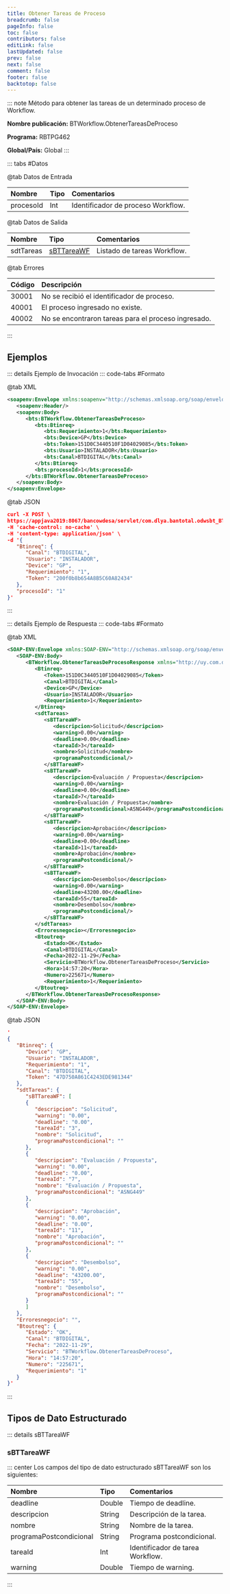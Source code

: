 ```yaml
---
title: Obtener Tareas de Proceso
breadcrumb: false
pageInfo: false
toc: false
contributors: false
editLink: false
lastUpdated: false
prev: false
next: false
comment: false
footer: false
backtotop: false
---
```


<!-- ABRE LOS DATOS DEL MÉTODO -->
::: note Método para obtener las tareas de un determinado proceso de Workflow.

**Nombre publicación:** BTWorkflow.ObtenerTareasDeProceso

**Programa:** RBTPG462

**Global/País:** Global
:::
<!-- CIERRA LOS DATOS DEL MÉTODO -->

<!-- ABRE LA TABLA DE DATOS -->
::: tabs #Datos 

@tab Datos de Entrada

Nombre | Tipo | Comentarios
:--------- | :--------- | :---------
procesoId | Int | Identificador de proceso Workflow.

@tab Datos de Salida

Nombre | Tipo | Comentarios
:--------- | :----------- | :-----------
sdtTareas | [sBTTareaWF](#sbttareawf) | Listado de tareas Workflow.

@tab Errores

Código | Descripción
:--------- | :-----------
30001 | No se recibió el identificador de proceso.
40001 | El proceso ingresado no existe.
40002 | No se encontraron tareas para el proceso ingresado.
:::
<!-- CIERRA LA TABLA DE DATOS -->

## **Ejemplos**

<!-- ABRE EJEMPLO DE INVOCACIÓN -->
::: details Ejemplo de Invocación 
::: code-tabs #Formato

@tab XML
```xml
<soapenv:Envelope xmlns:soapenv="http://schemas.xmlsoap.org/soap/envelope/" xmlns:bts="http://uy.com.dlya.bantotal/BTSOA/">
   <soapenv:Header/>
   <soapenv:Body>
      <bts:BTWorkflow.ObtenerTareasDeProceso>
         <bts:Btinreq>
            <bts:Requerimiento>1</bts:Requerimiento>
            <bts:Device>GP</bts:Device>
            <bts:Token>151D0C3440510F1D04029085</bts:Token>
            <bts:Usuario>INSTALADOR</bts:Usuario>
            <bts:Canal>BTDIGITAL</bts:Canal>
         </bts:Btinreq>
         <bts:procesoId>1</bts:procesoId>
      </bts:BTWorkflow.ObtenerTareasDeProceso>
   </soapenv:Body>
</soapenv:Envelope>
```

@tab JSON
```json
curl -X POST \
https://appjava2019:8067/bancowdesa/servlet/com.dlya.bantotal.odwsbt_BTWorkflow_v1?ObtenerTareasDeProceso \
-H 'cache-control: no-cache' \
-H 'content-type: application/json' \
-d '{
   "Btinreq": {
      "Canal": "BTDIGITAL",
      "Usuario": "INSTALADOR",
      "Device": "GP",
      "Requerimiento": "1",
      "Token": "200f0b8b654A8B5C60A82434"
   },
   "procesoId": "1"
}'
```
:::
<!-- CIERRA EJEMPLO DE INVOCACIÓN -->

<!-- ABRE EJEMPLO DE RESPUESTA --> 
::: details Ejemplo de Respuesta 
::: code-tabs #Formato

@tab XML
```xml
<SOAP-ENV:Envelope xmlns:SOAP-ENV="http://schemas.xmlsoap.org/soap/envelope/" xmlns:xsd="http://www.w3.org/2001/XMLSchema" xmlns:SOAP-ENC="http://schemas.xmlsoap.org/soap/encoding/" xmlns:xsi="http://www.w3.org/2001/XMLSchema-instance">
   <SOAP-ENV:Body>
      <BTWorkflow.ObtenerTareasDeProcesoResponse xmlns="http://uy.com.dlya.bantotal/BTSOA/">
         <Btinreq>
            <Token>151D0C3440510F1D04029085</Token>
            <Canal>BTDIGITAL</Canal>
            <Device>GP</Device>
            <Usuario>INSTALADOR</Usuario>
            <Requerimiento>1</Requerimiento>
         </Btinreq>
         <sdtTareas>
            <sBTTareaWF>
               <descripcion>Solicitud</descripcion>
               <warning>0.00</warning>
               <deadline>0.00</deadline>
               <tareaId>3</tareaId>
               <nombre>Solicitud</nombre>
               <programaPostcondicional/>
            </sBTTareaWF>
            <sBTTareaWF>
               <descripcion>Evaluación / Propuesta</descripcion>
               <warning>0.00</warning>
               <deadline>0.00</deadline>
               <tareaId>7</tareaId>
               <nombre>Evaluación / Propuesta</nombre>
               <programaPostcondicional>ASNG449</programaPostcondicional>
            </sBTTareaWF>
            <sBTTareaWF>
               <descripcion>Aprobación</descripcion>
               <warning>0.00</warning>
               <deadline>0.00</deadline>
               <tareaId>11</tareaId>
               <nombre>Aprobación</nombre>
               <programaPostcondicional/>
            </sBTTareaWF>
            <sBTTareaWF>
               <descripcion>Desembolso</descripcion>
               <warning>0.00</warning>
               <deadline>43200.00</deadline>
               <tareaId>55</tareaId>
               <nombre>Desembolso</nombre>
               <programaPostcondicional/>
            </sBTTareaWF>
         </sdtTareas>
         <Erroresnegocio></Erroresnegocio>
         <Btoutreq>
            <Estado>OK</Estado>
            <Canal>BTDIGITAL</Canal>
            <Fecha>2022-11-29</Fecha>
            <Servicio>BTWorkflow.ObtenerTareasDeProceso</Servicio>
            <Hora>14:57:20</Hora>
            <Numero>225671</Numero>
            <Requerimiento>1</Requerimiento>
         </Btoutreq>
      </BTWorkflow.ObtenerTareasDeProcesoResponse>
   </SOAP-ENV:Body>
</SOAP-ENV:Envelope>
```

@tab JSON
```json
'
{
   "Btinreq": {
      "Device": "GP",
      "Usuario": "INSTALADOR",
      "Requerimiento": "1",
      "Canal": "BTDIGITAL",
      "Token": "47D750A861C4243EDE981344"
   },
   "sdtTareas": {
      "sBTTareaWF": [
      {
         "descripcion": "Solicitud",
         "warning": "0.00",
         "deadline": "0.00",
         "tareaId": "3",
         "nombre": "Solicitud",
         "programaPostcondicional": ""
      },
      {
         "descripcion": "Evaluación / Propuesta",
         "warning": "0.00",
         "deadline": "0.00",
         "tareaId": "7",
         "nombre": "Evaluación / Propuesta",
         "programaPostcondicional": "ASNG449"
      },
      {
         "descripcion": "Aprobación",
         "warning": "0.00",
         "deadline": "0.00",
         "tareaId": "11",
         "nombre": "Aprobación",
         "programaPostcondicional": ""
      },
      {
         "descripcion": "Desembolso",
         "warning": "0.00",
         "deadline": "43200.00",
         "tareaId": "55",
         "nombre": "Desembolso",
         "programaPostcondicional": ""
      }
      ]
   },
   "Erroresnegocio": "",
   "Btoutreq": {
      "Estado": "OK",
      "Canal": "BTDIGITAL",
      "Fecha": "2022-11-29",
      "Servicio": "BTWorkflow.ObtenerTareasDeProceso",
      "Hora": "14:57:20",
      "Numero": "225671",
      "Requerimiento": "1"
   }
}'
```
:::
<!-- CIERRA EJEMPLO DE RESPUESTA -->

<!-- ABRE SDT --> 
## **Tipos de Dato Estructurado**

::: details sBTTareaWF  

### sBTTareaWF

::: center 
Los campos del tipo de dato estructurado sBTTareaWF son los siguientes:

Nombre | Tipo | Comentarios
:--------- | :----------- | :-----------
deadline | Double | Tiempo de deadline.
descripcion | String | Descripción de la tarea.
nombre | String | Nombre de la tarea.
programaPostcondicional | String | Programa postcondicional.
tareaId | Int | Identificador de tarea Workflow.
warning | Double | Tiempo de warning.
:::
<!-- CIERRA SDT -->